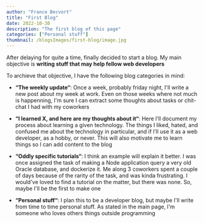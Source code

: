 ```yaml
---
author: "Franco Becvort"
title: "First Blog"
date: 2022-10-30
description: "The first blog of this page"
categories: ["Personal stuff"]
thumbnail: /blogsImages/first-blog/image.jpg
---
```


After delaying for quite a time, finally decided to start a blog. My main objective is **writing stuff that may help fellow web developers**

To archieve that objective, I have the following blog categories in mind:

- **&ldquo;The weekly update&ldquo;**: Once a week, probably friday night, I'll write a new post about my week at work. Even on those weeks where not much is happenning, I'm sure I can extract some thoughts about tasks or chit-chat I had with my coworkers

- **&ldquo;I learned X, and here are my thoughts about it&ldquo;**: Here I’ll document my process about learning a given technology. The things I liked, hated, and confused me about the technology in particular, and if I’ll use it as a web developer, as a hobby, or never. This will also motivate me to learn things so I can add content to the blog

- **&ldquo;Oddly specific tutorials&ldquo;**: I think an example will explain it better. I was once assigned the task of making a Node application query a very old Oracle database, and dockerize it. Me along 3 coworkers spent a couple of days because of the rarity of the task, and was kinda frustrating. I would've loved to find a tutorial on the matter, but there was none. So, maybe I'll be the first to make one

- **&ldquo;Personal stuff&ldquo;**: I plan this to be a developer blog, but maybe I'll write from time to time personal stuff. As stated in the main page, I'm someone who loves others things outside programming
